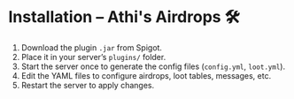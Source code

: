 # Installation – Athi's Airdrops 🛠️

1. Download the plugin `.jar` from Spigot.  
2. Place it in your server’s `plugins/` folder.  
3. Start the server once to generate the config files (`config.yml`, `loot.yml`).  
4. Edit the YAML files to configure airdrops, loot tables, messages, etc.  
5. Restart the server to apply changes.
